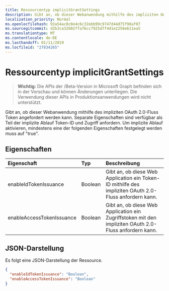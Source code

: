 ```yaml
---
title: Ressourcentyp implicitGrantSettings
description: Gibt an, ob dieser Webanwendung mithilfe des impliziten OAuth 2.0-Fluss Token angefordert werden kann. Separate Eigenschaften sind verfügbar als Teil der implizite Ablauf Token-ID und Zugriff anfordern. Um implizite Ablauf aktivieren, mindestens eine der folgenden Eigenschaften festgelegt werden muss auf "true".
localization_priority: Normal
ms.openlocfilehash: 93a54ac0c0e4c6c32ebb99c9747d44d75f98af07
ms.sourcegitcommit: d2b3ca32602ffa76cc7925d7f4d1e2258e611ea5
ms.translationtype: MT
ms.contentlocale: de-DE
ms.lasthandoff: 01/11/2019
ms.locfileid: "27834265"
---
```

# <a name="implicitgrantsettings-resource-type"></a>Ressourcentyp implicitGrantSettings

> **Wichtig:** Die APIs der /Beta-Version in Microsoft Graph befinden sich in der Vorschau und können Änderungen unterliegen. Die Verwendung dieser APIs in Produktionsanwendungen wird nicht unterstützt.

Gibt an, ob dieser Webanwendung mithilfe des impliziten OAuth 2.0-Fluss Token angefordert werden kann. Separate Eigenschaften sind verfügbar als Teil der implizite Ablauf Token-ID und Zugriff anfordern. Um implizite Ablauf aktivieren, mindestens eine der folgenden Eigenschaften festgelegt werden muss auf "true".

## <a name="properties"></a>Eigenschaften

| Eigenschaft | Typ | Beschreibung |
|:---------|:-----|:------------|
|enableIdTokenIssuance| Boolean | Gibt an, ob diese Web Application ein Token-ID mithilfe des impliziten OAuth 2.0-Fluss anfordern kann.|
|enableAccessTokenIssuance| Boolean | Gibt an, ob diese Web Application ein Zugriffstoken mit den impliziten OAuth 2.0-Fluss anfordern kann.|

## <a name="json-representation"></a>JSON-Darstellung
Es folgt eine JSON-Darstellung der Ressource.

```json
{
  "enableIdTokenIssuance": "Boolean",
  "enableAccessTokenIssuance": "Boolean"
}

```
